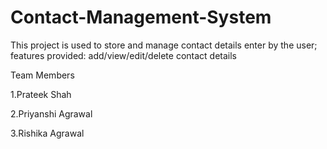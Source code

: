 # Contact-Management-System
This project is used to store and manage contact details enter by the user; features provided: add/view/edit/delete contact details

Team Members

1.Prateek Shah	

2.Priyanshi Agrawal	

3.Rishika Agrawal
